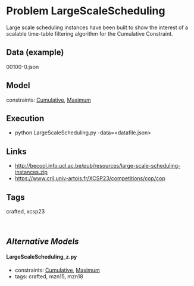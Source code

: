 # Problem LargeScaleScheduling

Large scale scheduling instances have been built to show the interest of a scalable time-table filtering algorithm for the Cumulative Constraint.

## Data (example)
  00100-0.json

## Model
  constraints: [Cumulative](http://pycsp.org/documentation/constraints/Cumulative), [Maximum](http://pycsp.org/documentation/constraints/Maximum)

## Execution
  - python LargeScaleScheduling.py -data=<datafile.json>

## Links
  - http://becool.info.ucl.ac.be/pub/resources/large-scale-scheduling-instances.zip
  - https://www.cril.univ-artois.fr/XCSP23/competitions/cop/cop

## Tags
  crafted, xcsp23

<br />

## _Alternative Models_

#### LargeScaleScheduling_z.py
 - constraints: [Cumulative](http://pycsp.org/documentation/constraints/Cumulative), [Maximum](http://pycsp.org/documentation/constraints/Maximum)
 - tags: crafted, mzn15, mzn18
